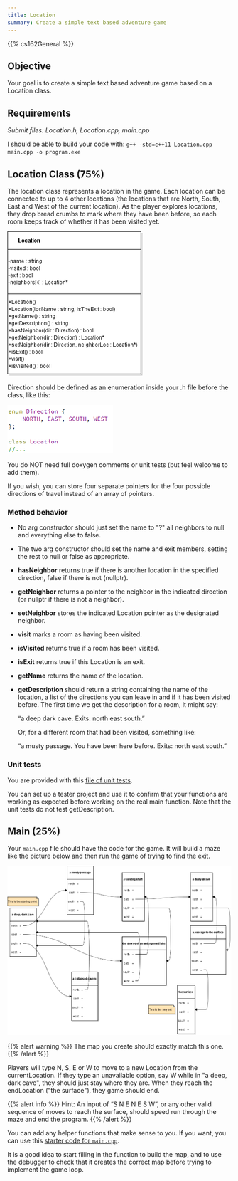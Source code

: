 ```yaml
---
title: Location
summary: Create a simple text based adventure game
---
```


{{% cs162General %}}

## Objective

Your goal is to create a simple text based adventure game based on a
Location class.

## Requirements

*Submit files: Location.h, Location.cpp, main.cpp*

I should be able to build your code with:
`g++ -std=c++11 Location.cpp main.cpp -o program.exe`

## Location Class (75%)

The location class represents a location in the game. Each location can
be connected to up to 4 other locations (the locations that are North,
South, East and West of the current location). As the player explores
locations, they drop bread crumbs to mark where they have been before,
so each room keeps track of whether it has been visited yet.

![A UML diagram of the Location class](uml.png)

Direction should be defined as an enumeration inside your .h file before
the class, like this:

![An enum defining the four cardinal directions](direction.png)

You do NOT need full doxygen comments or unit tests (but feel welcome
to add them).

If you wish, you can store four separate pointers for the four possible
directions of travel instead of an array of pointers.

### Method behavior

- No arg constructor should just set the name to "?" all neighbors to
  null and everything else to false.

- The two arg constructor should set the name and exit members, setting
  the rest to null or false as appropriate.

- **hasNeighbor** returns true if there is another location in the
  specified direction, false if there is not (nullptr).

- **getNeighbor** returns a pointer to the neighbor in the indicated
  direction (or nullptr if there is not a neighbor).

- **setNeighbor** stores the indicated Location pointer as the
  designated neighbor.

- **visit** marks a room as having been visited.

- **isVisited** returns true if a room has been visited.

- **isExit** returns true if this Location is an exit.

- **getName** returns the name of the location.

- **getDescription** should return a string containing the name of the
  location, a list of the directions you can leave in and if it has
  been visited before. The first time we get the description for a
  room, it might say:  

  “a deep dark cave. Exits: north east south.”

  Or, for a different room that had been visited, something like:  

  “a musty passage. You have been here before. Exits: north east
  south.”

### Unit tests

You are provided with this [file of unit tests](LocationTester.cpp).

You can set up a tester project and use it to confirm that your
functions are working as expected before working on the real main
function. Note that the unit tests do not test getDescription.

## Main (25%)

Your `main.cpp` file should have the code for the game. It will build
a maze like the picture below and then run the game of trying to find
the exit.

![A map of the maze](map.png)

{{% alert warning %}}
The map you create should exactly match this one.
{{% /alert %}}

Players will type N, S, E or W to move to a new Location from the
currentLocation. If they type an unavailable option, say W while in "a
deep, dark cave", they should just stay where they are. When they reach
the endLocation ("the surface"), they game should end.

{{% alert info %}}
Hint: An input of “S N E N E S W”, or any other valid sequence of
moves to reach the surface, should speed run through the maze and end
the program.
{{% /alert %}}

You can add any helper functions that make sense to you. If you want,
you can use this [starter code for `main.cpp`](main.cpp).

It is a good idea to start filling in the function to build the map,
and to use the debugger to check that it creates the correct map before
trying to implement the game loop.
